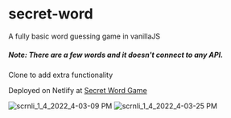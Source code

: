 # secret-word

A fully basic word guessing game in vanillaJS

<h5>Note: There are a few words and it doesn't connect to any API.</h5>

Clone to add extra functionality

Deployed on Netlify at <a href="https://secret-word-game.netlify.app">Secret Word Game</a> 

![scrnli_1_4_2022_4-03-09 PM](https://user-images.githubusercontent.com/92443116/148063269-1aa22327-f6d3-4a7e-b73b-d08c54ab3cb9.png)
![scrnli_1_4_2022_4-03-25 PM](https://user-images.githubusercontent.com/92443116/148063271-2aff666f-639c-4c52-a1e1-c4f01d408b1a.png)
